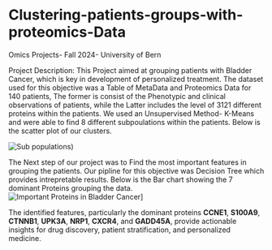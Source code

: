 # Clustering-patients-groups-with-proteomics-Data
Omics Projects- Fall 2024- University of Bern

Project Description: 
This Project aimed at grouping patients with Bladder Cancer, which is key in development of personalized treatment.
The dataset used for this objective was a Table of MetaData and Proteomics Data for 140 patients, The former is consist of the Phenotypic and clinical observations of patients, while the Latter includes the level of 3121 different proteins within the patients.
We used an Unsupervised Method- K-Means and were able to find 8 different subpoulations within the patients. Below is the scatter plot of our clusters.

![Sub populations]([https://github.com/username/repo-name/blob/main/image.png](https://github.com/Bazgh/Clustering-patients-groups-with-rteomics-Data/blob/main/Untitled.png?raw=true)))

The Next step of our project was to Find the most important features in grouping the patients. Our pipline for this objective was Decision Tree which provides intrepretable results. Below is the Bar chart showing the 7 dominant Proteins grouping the data.
![Important Proteins in Bladder Cancer]([[https://github.com/username/repo-name/blob/main/image.png](https://github.com/Bazgh/Clustering-patients-groups-with-rteomics-Data/blob/main/Untitled.png?raw=true))]

The identified features, particularly the dominant proteins **CCNE1**, **S100A9**, **CTNNB1**, **UPK3A**, **NRP1**, **CXCR4**, and **GADD45A**, provide actionable insights for drug discovery, patient stratification, and personalized medicine.




